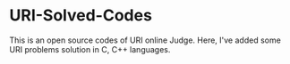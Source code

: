 # URI-Solved-Codes
This is an open source codes of URI online Judge. Here, I've added some URI problems solution in C, C++ languages.
